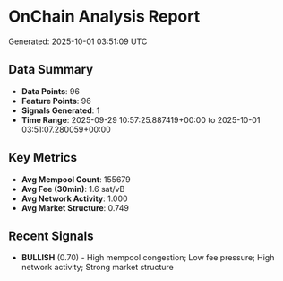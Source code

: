 # OnChain Analysis Report
Generated: 2025-10-01 03:51:09 UTC

## Data Summary
- **Data Points**: 96
- **Feature Points**: 96
- **Signals Generated**: 1
- **Time Range**: 2025-09-29 10:57:25.887419+00:00 to 2025-10-01 03:51:07.280059+00:00

## Key Metrics
- **Avg Mempool Count**: 155679
- **Avg Fee (30min)**: 1.6 sat/vB
- **Avg Network Activity**: 1.000
- **Avg Market Structure**: 0.749

## Recent Signals
- **BULLISH** (0.70) - High mempool congestion; Low fee pressure; High network activity; Strong market structure
